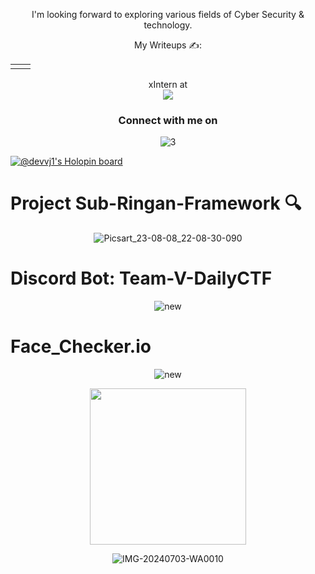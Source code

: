 <div align="center">
  
<!-- ![1660550363101](https://user-images.githubusercontent.com/106962581/184598613-8b6a065b-a77f-4293-9f88-515cd1026b42.jpg) -->

<div align="center">

 <!--  ![tryhackkme](https://github.com/user-attachments/assets/8bbaf2dd-389f-4a0a-93b9-a401a44e0b21) -->

</div> 

  
I'm looking forward to exploring various fields of Cyber Security & technology.

My Writeups ✍️:
<!--  https://medium.com/@devvijay7113/ -->


<div align="center">

  
<!-- <p align="left"> <img src="https://komarev.com/ghpvc/?username=DevVj-1&label=Profile%20views&color=0e75b6&style=flat" alt="DevVj-1" /> --> </p>

<table>
  <tr>
    <td><img src="https://github-readme-stats.vercel.app/api/top-langs?username=DevVj-1&show_icons=true&line_height=10&title_color=00ff00&icon_color=2234AE&text_color=00ff00&bg_color=0,000000,130F40" alt="" /></td>
    <td><img align="center" src="https://github-readme-stats.vercel.app/api?username=DevVj-1&include_all_commits=true&count_private=true&show_icons=true&line_height=20&title_color=00ff00&icon_color=2234AE&text_color=00ff00&bg_color=0,000000,130F40" alt=""></td>
  </tr>
</table>
</div>
xIntern at
<div>

<img src="https://github.com/DevVj-1/DevVj-1/assets/106962581/00af8aa8-c2e8-431f-931c-95d4fd46204a">
  
</div>

### Connect with me on 
<p align="left">
  <!-- 
<a href="https://www.linkedin.com/in/dev-vijay-5775b7243/" target="blank"><img align="center" src="https://user-images.githubusercontent.com/106962581/181273842-b7db3193-c908-4eed-8007-d3a1d6e7d5e9.png" alt="linktree" height="40" width="40" /> --> </a> 
</p>

<div align="center">
</div>

![3](https://media.giphy.com/media/wwg1suUiTbCY8H8vIA/giphy-downsized-large.gif)

</div>

[![@devvj1's Holopin board](https://holopin.me/devvj1)](https://holopin.io/@devvj1)

<h1> Project Sub-Ringan-Framework 🔍 </h1>

<div align="center">
  
![Picsart_23-08-08_22-08-30-090](https://github.com/DevVj-1/DevVj-1/assets/106962581/466bf421-86b8-4a9c-8534-f9dc7054c623)

</div>
<h1> Discord Bot: Team-V-DailyCTF</h1>
<div align="center">

![new](https://github.com/DevVj-1/DevVj-1/assets/106962581/2d4c6811-16ac-4b3b-96f3-44e0aec9450f)

</div>

</div>
<h1> Face_Checker.io</h1>
<div align="center">

![new](https://github.com/DevVj-1/DevVj-1/assets/106962581/7fc719bf-b3ff-4627-a0b1-b2310631b4fd)

</div>
<div align="center">
<img src="https://github.com/DevVj-1/DevVj-1/assets/106962581/f0ac426f-a670-410e-8942-9c4dc303dca5" width="250" />

![IMG-20240703-WA0010](https://github.com/DevVj-1/DevVj-1/assets/106962581/d4fe6e53-d6bf-49f3-a0f7-b819c33ff24d)


